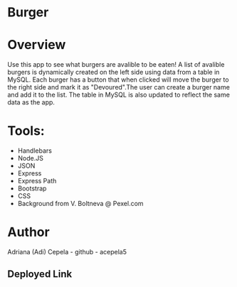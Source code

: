 # Burger

# Overview
Use this app to see what burgers are avalible to be eaten! A list of avalible burgers is dynamically created on the left side using data from a table in MySQL. Each burger has a button that when clicked will move the burger to the right side and mark it as "Devoured".The user can create a burger name and add it to the list. The table in MySQL is also updated to reflect the same data as the app. 
# Tools:
- Handlebars
- Node.JS
- JSON
- Express
- Express Path
- Bootstrap
- CSS
- Background from V. Boltneva @ Pexel.com
# Author
Adriana (Adi) Cepela - github - acepela5
## Deployed Link
